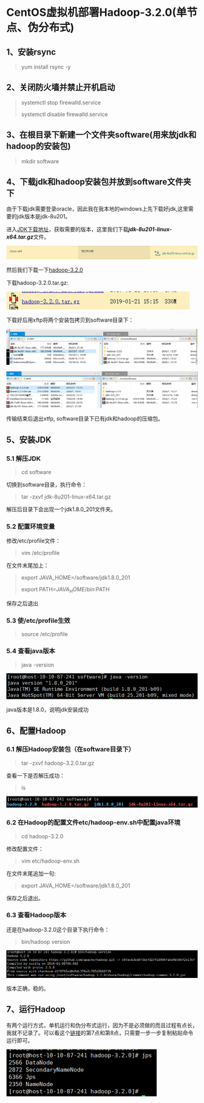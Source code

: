 # CentOS虚拟机部署Hadoop-3.2.0(单节点、伪分布式)

## 1、安装rsync

> yum install rsync -y



## 2、关闭防火墙并禁止开机启动

> systemctl stop firewalld.service
>
> systemctl disable firewalld.service



## 3、在根目录下新建一个文件夹software(用来放jdk和hadoop的安装包)

> mkdir software



## 4、下载jdk和hadoop安装包并放到software文件夹下

由于下载jdk需要登录oracle，因此我在我本地的windows上先下载好jdk,这里需要的jdk版本是jdk-8u201。

进入[JDK下载地址](https://www.oracle.com/java/technologies/javase/javase8-archive-downloads.html)，获取需要的版本，这里我们下载***jdk-8u201-linux-x64.tar.gz***文件。

![image-20200604195824685](./pic/image-20200604195824685.png)

然后我们下载一下[hadoop-3.2.0](https://archive.apache.org/dist/hadoop/common/hadoop-3.2.0/)

下载hadoop-3.2.0.tar.gz:

![image-20200604200120933](./pic/image-20200604200120933.png)

下载好后用xftp将两个安装包拷贝到software目录下：

![image-20200604200309882](./pic/image-20200604200309882.png)

![image-20200604200328726](./pic/image-20200604200328726.png)

传输结束后退出xtfp, software目录下已有jdk和hadoop的压缩包。



## 5、安装JDK

### 5.1 解压JDK

> cd software

切换到software目录，执行命令：

> tar -zxvf jdk-8u201-linux-x64.tar.gz

解压后目录下会出现一个jdk1.8.0_201文件夹。

### 5.2 配置环境变量

修改/etc/profile文件：

> vim /etc/profile

在文件末尾加上：

> export JAVA_HOME=/software/jdk1.8.0_201
>
> export PATH=$JAVA_HOME/bin:$PATH

保存之后退出

### 5.3 使/etc/profile生效

> source /etc/profile

### 5.4 查看java版本

> java -version

![image-20200604200926018](./pic/image-20200604200926018.png)

java版本是1.8.0，说明jdk安装成功



## 6、配置Hadoop

### 6.1 解压Hadoop安装包（在software目录下）

> tar -zxvf hadoop-3.2.0.tar.gz

查看一下是否解压成功：

> ls

![image-20200604201105465](./pic/image-20200604201105465.png)

### 6.2 在Hadoop的配置文件etc/hadoop-env.sh中配置java环境

> cd hadoop-3.2.0

修改配置文件：

> vim etc/hadoop-env.sh

在文件末尾追加一句:

> export JAVA_HOME=/software/jdk1.8.0_201

保存之后退出。

### 6.3 查看Hadoop版本

还是在hadoop-3.2.0这个目录下执行命令：

> bin/hadoop version

![image-20200604201907848](./pic/image-20200604201907848.png)

版本正确，稳的。



## 7、运行Hadoop

有两个运行方式，单机运行和伪分布式运行，因为不是必须做的而且过程有点长，我就不记录了。可以看这个[链接](https://blog.csdn.net/u010476739/article/details/86647585)的第7点和第8点，只需要一步一步复制粘贴命令运行即可。

![image-20200604202320862](./pic/image-20200604202320862.png)

